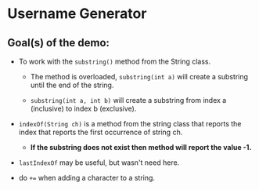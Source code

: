 # Username Generator

## Goal(s) of the demo:

* To work with the `substring()` method from the String class.

  * The method is overloaded, `substring(int a)` will create a substring until the end of the string.

  * `substring(int a, int b)` will create a substring from index a (inclusive) to index b (exclusive).

* `indexOf(String ch)` is a method from the string class that reports the index that reports the first occurrence of string ch.

  * **If the substring does not exist then method will report the value -1.**

* `lastIndexOf` may be useful, but wasn't need here.

* do `+=` when adding a character to a string.
